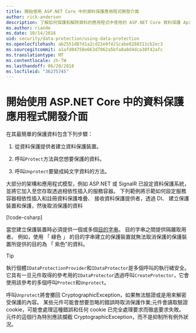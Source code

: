 ```yaml
---
title: 開始使用 ASP.NET Core 中的資料保護應用程式開發介面
author: rick-anderson
description: 了解如何保護和解除資料的應用程式中使用的 ASP.NET Core 資料保護 Api。
ms.author: riande
ms.date: 10/14/2016
uid: security/data-protection/using-data-protection
ms.openlocfilehash: ab2551d87d1a2cd22e9f421cabe0288311cb2ec3
ms.sourcegitcommit: a1afd04758e663d7062a5bfa8a0d4dca38f42afc
ms.translationtype: MT
ms.contentlocale: zh-TW
ms.lasthandoff: 06/20/2018
ms.locfileid: "36275745"
---
```

# <a name="get-started-with-the-data-protection-apis-in-aspnet-core"></a>開始使用 ASP.NET Core 中的資料保護應用程式開發介面

<a name="security-data-protection-getting-started"></a>

在其最簡單的保護資料包含下列步驟：

1. 從資料保護提供者建立資料保護裝置。

2. 呼叫`Protect`方法與您想要保護的資料。

3. 呼叫`Unprotect`要變成純文字資料的方法。

大部分的架構和應用程式模型，例如 ASP.NET 或 SignalR 已設定資料保護系統，並將它加入至您存取透過相依性插入的服務容器。 下列範例將示範如何設定服務容器相依性插入和註冊資料保護堆疊、 接收資料保護提供者，透過 DI、 建立保護裝置和保護，然後取消保護的資料

[!code-csharp[](../../security/data-protection/using-data-protection/samples/protectunprotect.cs?highlight=26,34,35,36,37,38,39,40)]

當您建立保護裝置時必須提供一個或多個[目的字串](xref:security/data-protection/consumer-apis/purpose-strings)。 目的字串之間提供隔離取用者。 例如，使用 「 綠色 」 的目的字串建立的保護裝置就無法取消保護的保護裝置所提供的目的為 「 紫色"的資料。

>[!TIP]
> 執行個體`IDataProtectionProvider`和`IDataProtector`是多個呼叫的執行緒安全。 它具有一旦元件取得的參考用的`IDataProtector`透過呼叫`CreateProtector`，它會使用該參考的多個呼叫`Protect`和`Unprotect`。
>
>呼叫`Unprotect`將會擲回 CryptographicException，如果無法驗證或是用來解密受保護的內容。 某些元件可能會想要忽略的錯誤時取消保護作業;元件會讀取驗證 cookie，可能會處理這種錯誤和任何 cookie 已完全處理要求而徹底要求失敗。 元件的這個行為特別應該攔截 CryptographicException，而不是抑制所有例外狀況。
